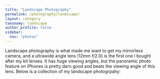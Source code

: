 ```yaml
---
title: "Landscape Photography"
permalink: /photography/landscape/
layout: category
taxonomy: landscape
author_profile: false
sidebar:
  nav: "photos"
---
```


Landscape photography is what made me want to get my mirrorless camera, and a ultrawide angle lens (12mm f/2.0) is the first one I bought after my kit lenses. It has huge viewing angles, but the panoramic photo feature on iPhones is pretty darn good and beats the viewing angle of this lens. Below is a collection of my landscape photogrpahy:
